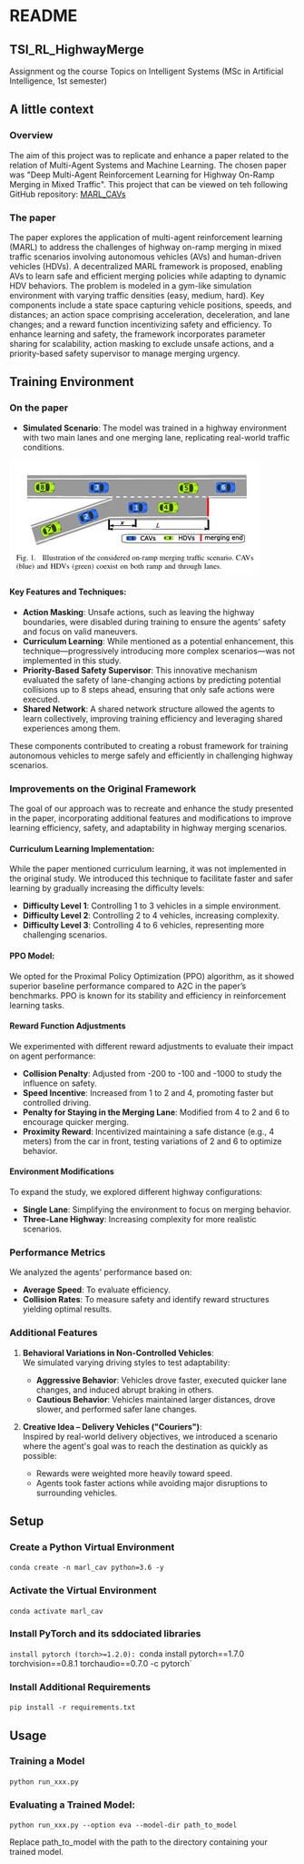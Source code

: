 # README

## TSI_RL_HighwayMerge
Assignment og the course Topics on Intelligent Systems (MSc in Artificial Intelligence, 1st semester)

## A little context
### Overview
The aim of this project was to replicate and enhance a paper related to the relation of Multi-Agent Systems and Machine Learning. The chosen paper was "Deep Multi-Agent Reinforcement Learning for Highway On-Ramp Merging in Mixed Traffic". This project that can be viewed on teh following GitHub repository: [MARL_CAVs](https://github.com/DongChen06/MARL_CAVs?tab=readme-ov-file)

### The paper
The paper explores the application of multi-agent reinforcement learning (MARL) to address the challenges of highway on-ramp merging in mixed traffic scenarios involving autonomous vehicles (AVs) and human-driven vehicles (HDVs). A decentralized MARL framework is proposed, enabling AVs to learn safe and efficient merging policies while adapting to dynamic HDV behaviors. The problem is modeled in a gym-like simulation environment with varying traffic densities (easy, medium, hard). Key components include a state space capturing vehicle positions, speeds, and distances; an action space comprising acceleration, deceleration, and lane changes; and a reward function incentivizing safety and efficiency. To enhance learning and safety, the framework incorporates parameter sharing for scalability, action masking to exclude unsafe actions, and a priority-based safety supervisor to manage merging urgency. 

## Training Environment
### On the paper
- **Simulated Scenario**: The model was trained in a highway environment with two main lanes and one merging lane, replicating real-world traffic conditions.

![Environment](figures/environment.png)

#### Key Features and Techniques:
- **Action Masking**: Unsafe actions, such as leaving the highway boundaries, were disabled during training to ensure the agents' safety and focus on valid maneuvers.
- **Curriculum Learning**: While mentioned as a potential enhancement, this technique—progressively introducing more complex scenarios—was not implemented in this study.
- **Priority-Based Safety Supervisor**: This innovative mechanism evaluated the safety of lane-changing actions by predicting potential collisions up to 8 steps ahead, ensuring that only safe actions were executed.
- **Shared Network**: A shared network structure allowed the agents to learn collectively, improving training efficiency and leveraging shared experiences among them.

These components contributed to creating a robust framework for training autonomous vehicles to merge safely and efficiently in challenging highway scenarios.

### **Improvements on the Original Framework**

The goal of our approach was to recreate and enhance the study presented in the paper, incorporating additional features and modifications to improve learning efficiency, safety, and adaptability in highway merging scenarios.

#### **Curriculum Learning Implementation**:  
   While the paper mentioned curriculum learning, it was not implemented in the original study. We introduced this technique to facilitate faster and safer learning by gradually increasing the difficulty levels:
   - **Difficulty Level 1**: Controlling 1 to 3 vehicles in a simple environment.
   - **Difficulty Level 2**: Controlling 2 to 4 vehicles, increasing complexity.
   - **Difficulty Level 3**: Controlling 4 to 6 vehicles, representing more challenging scenarios.

 #### **PPO Model**:  
   We opted for the Proximal Policy Optimization (PPO) algorithm, as it showed superior baseline performance compared to A2C in the paper’s benchmarks. PPO is known for its stability and efficiency in reinforcement learning tasks.
   
#### **Reward Function Adjustments**
We experimented with different reward adjustments to evaluate their impact on agent performance:
- **Collision Penalty**: Adjusted from -200 to -100 and -1000 to study the influence on safety.  
- **Speed Incentive**: Increased from 1 to 2 and 4, promoting faster but controlled driving.  
- **Penalty for Staying in the Merging Lane**: Modified from 4 to 2 and 6 to encourage quicker merging.  
- **Proximity Reward**: Incentivized maintaining a safe distance (e.g., 4 meters) from the car in front, testing variations of 2 and 6 to optimize behavior.

#### **Environment Modifications**
To expand the study, we explored different highway configurations:
- **Single Lane**: Simplifying the environment to focus on merging behavior.  
- **Three-Lane Highway**: Increasing complexity for more realistic scenarios.

### **Performance Metrics**
We analyzed the agents' performance based on:
- **Average Speed**: To evaluate efficiency.  
- **Collision Rates**: To measure safety and identify reward structures yielding optimal results.

### **Additional Features**
1. **Behavioral Variations in Non-Controlled Vehicles**:  
   We simulated varying driving styles to test adaptability:  
   - **Aggressive Behavior**: Vehicles drove faster, executed quicker lane changes, and induced abrupt braking in others.  
   - **Cautious Behavior**: Vehicles maintained larger distances, drove slower, and performed safer lane changes.

2. **Creative Idea – Delivery Vehicles ("Couriers")**:  
   Inspired by real-world delivery objectives, we introduced a scenario where the agent's goal was to reach the destination as quickly as possible:
   - Rewards were weighted more heavily toward speed.  
   - Agents took faster actions while avoiding major disruptions to surrounding vehicles.
  

## Setup

### Create a Python Virtual Environment

`conda create -n marl_cav python=3.6 -y`

### Activate the Virtual Environment

`conda activate marl_cav`

### Install PyTorch and its sddociated libraries

`install pytorch (torch>=1.2.0): `conda install pytorch==1.7.0 torchvision==0.8.1 torchaudio==0.7.0 -c pytorch`

### Install Additional Requirements

`pip install -r requirements.txt`

## Usage

### Training a Model

`python run_xxx.py`

### Evaluating a Trained Model:

`python run_xxx.py --option eva --model-dir path_to_model`

Replace path_to_model with the path to the directory containing your trained model.


